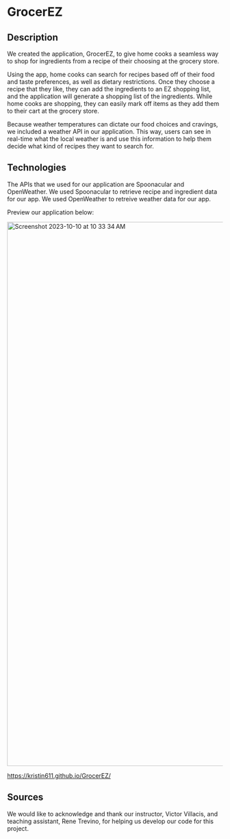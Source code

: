 # GrocerEZ

## Description

We created the application, GrocerEZ, to give home cooks a seamless way to shop for ingredients from a recipe of their choosing at the grocery store.

Using the app, home cooks can search for recipes based off of their food and taste preferences, as well as dietary restrictions. Once they choose a recipe that they like, they can add the ingredients to an EZ shopping list, and the application will generate a shopping list of the ingredients. While home cooks are shopping, they can easily mark off items as they add them to their cart at the grocery store. 

Because weather temperatures can dictate our food choices and cravings, we included a weather API in our application. This way, users can see in real-time what the local weather is and use this information to help them decide what kind of recipes they want to search for.

## Technologies

The APIs that we used for our application are Spoonacular and OpenWeather. We used Spoonacular to retrieve recipe and ingredient data for our app. We used OpenWeather to retreive weather data for our app.

Preview our application below:

<img width="1267" alt="Screenshot 2023-10-10 at 10 33 34 AM" src="https://github.com/Kristin611/GrocerEZ/assets/131815565/c1019da9-6942-4637-bb99-6b7fbc70746f">

https://kristin611.github.io/GrocerEZ/

## Sources

We would like to acknowledge and thank our instructor, Victor Villacis, and teaching assistant, Rene Trevino, for helping us develop our code for this project. 


